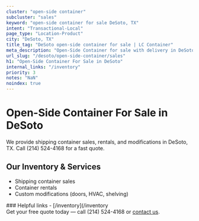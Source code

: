 ```yaml
---
cluster: "open-side container"
subcluster: "sales"
keyword: "open-side container for sale DeSoto, TX"
intent: "Transactional-Local"
page_type: "Location-Product"
city: "DeSoto, TX"
title_tag: "DeSoto open-side container for sale | LC Container"
meta_description: "Open-Side Container for sale with delivery in DeSoto, TX. LC Container — local Since 2003. Get pricing today."
url_slug: "/desoto/open-side-container/sales"
h1: "Open-Side Container For Sale in DeSoto"
internal_links: "/inventory"
priority: 3
notes: "NaN"
noindex: true
---
```


# Open-Side Container For Sale in DeSoto

We provide shipping container sales, rentals, and modifications in DeSoto, TX. Call (214) 524-4168 for a fast quote.

## Our Inventory & Services
- Shipping container sales
- Container rentals
- Custom modifications (doors, HVAC, shelving)

<div data-section="internal-links">
### Helpful links
- [/inventory](/inventory
</div>

<div data-section="cta">
Get your free quote today — call (214) 524-4168 or <a href="/contact">contact us</a>.
</div>

<script type="application/ld+json">{"@context":"https://schema.org","@type":"FAQPage","mainEntity":[{"@type":"Question","name":"How much does delivery cost in DeSoto, TX?","acceptedAnswer":{"@type":"Answer","text":"Delivery costs vary by distance and container size. Most deliveries in DeSoto, TX range from $150-$300. Call (214) 524-4168 for an exact quote based on your specific location."}},{"@type":"Question","name":"Do you offer financing or payment plans?","acceptedAnswer":{"@type":"Answer","text":"We accept major credit cards, checks, and can discuss commercial terms for bulk purchases. Call (214) 524-4168 to discuss options."}},{"@type":"Question","name":"Can you customize containers in DeSoto, TX?","acceptedAnswer":{"@type":"Answer","text":"Yes — we perform modifications like doors, HVAC, insulation, and shelving. Request a custom quote at (214) 524-4168 or via our contact form."}}]}</script>
